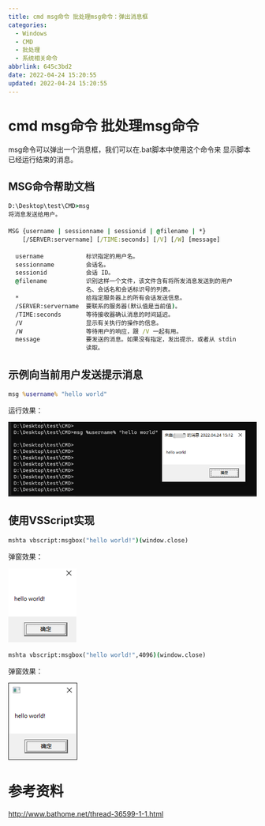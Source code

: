 ```yaml
---
title: cmd msg命令 批处理msg命令：弹出消息框
categories:
  - Windows
  - CMD
  - 批处理
  - 系统相关命令
abbrlink: 645c3bd2
date: 2022-04-24 15:20:55
updated: 2022-04-24 15:20:55
---
```

# cmd msg命令 批处理msg命令

msg命令可以弹出一个消息框，我们可以在.bat脚本中使用这个命令来 显示脚本已经运行结束的消息。

<!-- more -->
## MSG命令帮助文档

```cmd
D:\Desktop\test\CMD>msg
将消息发送给用户。

MSG {username | sessionname | sessionid | @filename | *}
    [/SERVER:servername] [/TIME:seconds] [/V] [/W] [message]

  username            标识指定的用户名。
  sessionname         会话名。
  sessionid           会话 ID。
  @filename           识别这样一个文件，该文件含有将所发消息发送到的用户
                      名、会话名和会话标识号的列表。
  *                   给指定服务器上的所有会话发送信息。
  /SERVER:servername  要联系的服务器(默认值是当前值)。
  /TIME:seconds       等待接收器确认消息的时间延迟。
  /V                  显示有关执行的操作的信息。
  /W                  等待用户的响应，跟 /V 一起有用。
  message             要发送的消息。如果没有指定，发出提示，或者从 stdin
                      读取。
```
## 示例向当前用户发送提示消息
```cmd
msg %username% "hello world"
```
运行效果：

![image-20220424151851957](https://raw.githubusercontent.com/lanlan2017/images/master/Blog/2022/04/20220424151852.png)

## 使用VSScript实现

```bat
mshta vbscript:msgbox("hello world!")(window.close)
```
弹窗效果：

![image-20220424160519239](https://raw.githubusercontent.com/lanlan2017/images/master/Blog/2022/04/20220424160519.png)

```bat
mshta vbscript:msgbox("hello world!",4096)(window.close)
```
弹窗效果：

![image-20220424160554116](https://raw.githubusercontent.com/lanlan2017/images/master/Blog/2022/04/20220424160554.png)

# 参考资料
http://www.bathome.net/thread-36599-1-1.html